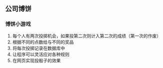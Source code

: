 ## 公司博饼
### 博饼小游戏
1. 每个人有两次投掷机会，如果投第二次则计入第二次的成绩（第一次的作废）
2. 根据不同的点数给与不同的奖品
3. 将每次投掷记录在数据库中
4. 让程序可以灵活应对各种规则
5. 在网页实现投骰子的效果
